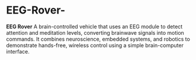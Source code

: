# EEG-Rover-
**EEG Rover** A brain-controlled vehicle that uses an EEG module to detect attention and meditation levels, converting brainwave signals into motion commands. It combines neuroscience, embedded systems, and robotics to demonstrate hands-free, wireless control using a simple brain-computer interface.
